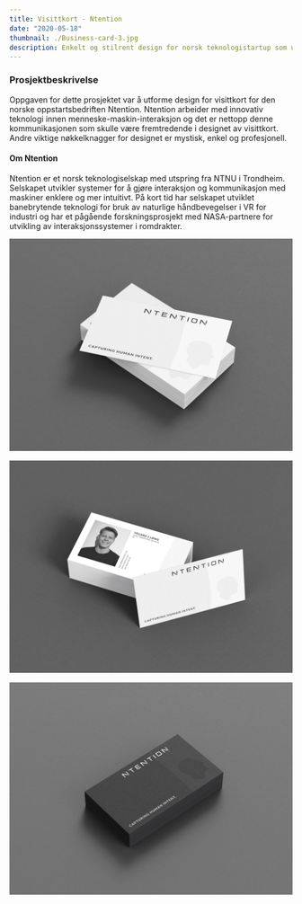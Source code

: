 ```yaml
---
title: Visittkort - Ntention
date: "2020-05-18"
thumbnail: ./Business-card-3.jpg
description: Enkelt og stilrent design for norsk teknologistartup som utvikler morgendagens kontrollsystemer.
---
```


### Prosjektbeskrivelse

Oppgaven for dette prosjektet var å utforme design for visittkort for den norske oppstartsbedriften Ntention. Ntention arbeider med innovativ teknologi innen menneske-maskin-interaksjon og det er nettopp denne kommunikasjonen som skulle være fremtredende i designet av visittkort. Andre viktige nøkkelknagger for designet er mystisk, enkel og profesjonell.

#### Om Ntention

Ntention er et norsk teknologiselskap med utspring fra NTNU i Trondheim. Selskapet utvikler systemer for å gjøre interaksjon og kommunikasjon med maskiner enklere og mer intuitivt. På kort tid har selskapet utviklet banebrytende teknologi for bruk av naturlige håndbevegelser i VR for industri og har et pågående forskningsprosjekt med NASA-partnere for utvikling av interaksjonssystemer i romdrakter.

<div class="kg-card kg-image-card kg-width-full">

![Visittkort lyst](./Business-card.jpg)

</div>

<div class="kg-card kg-image-card kg-width-full">

![Visittkort lyst](./Business-card-2.jpg)

</div>

<div class="kg-card kg-image-card kg-width-full">

![Visittkort](./Business-card-3.jpg)

</div>
